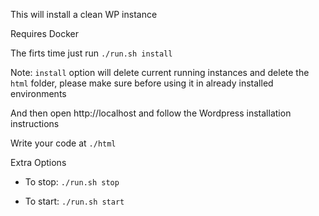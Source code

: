 This will install a clean WP instance

Requires Docker

The firts time just run ```./run.sh install```

Note: `install` option will delete current running instances and delete the `html` folder, please make sure before using it in already installed environments

And then open http://localhost and follow the Wordpress installation instructions

Write your code at `./html`

Extra Options

- To stop: ```./run.sh stop```

- To start: ```./run.sh start```
